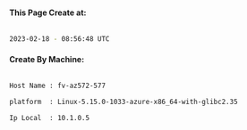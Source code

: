 
   
#### This Page Create at:

```bash

2023-02-18 - 08:56:48 UTC

```

#### Create By Machine:

```bash

Host Name : fv-az572-577

platform  : Linux-5.15.0-1033-azure-x86_64-with-glibc2.35

Ip Local  : 10.1.0.5

```

